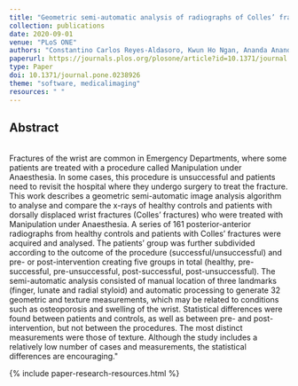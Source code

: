 ```yaml
---
title: "Geometric semi-automatic analysis of radiographs of Colles’ fractures"
collection: publications
date: 2020-09-01
venue: "PLoS ONE"
authors: "Constantino Carlos Reyes-Aldasoro, Kwun Ho Ngan, Ananda Ananda, Artur d’Avila Garcez, Andrew Appelboam, Karen M.  Knapp"
paperurl: https://journals.plos.org/plosone/article?id=10.1371/journal.pone.0238926
type: Paper
doi: 10.1371/journal.pone.0238926
theme: "software, medicalimaging"
resources: " "
---
```

<h2> Abstract </h2>  <br> Fractures of the wrist are common in Emergency Departments, where some patients are treated with a procedure called Manipulation under Anaesthesia. In some cases, this procedure is unsuccessful and patients need to revisit the hospital where they undergo surgery to treat the fracture. This work describes a geometric semi-automatic image analysis algorithm to analyse and compare the x-rays of healthy controls and patients with dorsally displaced wrist fractures (Colles’ fractures) who were treated with Manipulation under Anaesthesia. A series of 161 posterior-anterior radiographs from healthy controls and patients with Colles’ fractures were acquired and analysed. The patients’ group was further subdivided according to the outcome of the procedure (successful/unsuccessful) and pre- or post-intervention creating five groups in total (healthy, pre-successful, pre-unsuccessful, post-successful, post-unsuccessful). The semi-automatic analysis consisted of manual location of three landmarks (finger, lunate and radial styloid) and automatic processing to generate 32 geometric and texture measurements, which may be related to conditions such as osteoporosis and swelling of the wrist. Statistical differences were found between patients and controls, as well as between pre- and post-intervention, but not between the procedures. The most distinct measurements were those of texture. Although the study includes a relatively low number of cases and measurements, the statistical differences are encouraging."

{% include paper-research-resources.html %}
